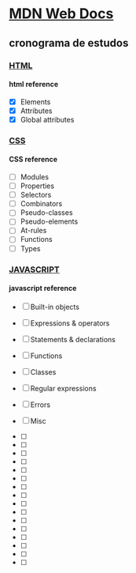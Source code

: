 # [MDN Web Docs](https://developer.mozilla.org/en-US/)

## cronograma de estudos

### [HTML](https://developer.mozilla.org/en-US/docs/Web/HTML)
#### html reference
- [x] Elements
- [x] Attributes
- [x] Global attributes

### [CSS](https://developer.mozilla.org/en-US/docs/Web/CSS)
#### CSS reference
- [ ] Modules
- [ ] Properties
- [ ] Selectors
- [ ] Combinators
- [ ] Pseudo-classes
- [ ] Pseudo-elements
- [ ] At-rules
- [ ] Functions
- [ ] Types

### [JAVASCRIPT](https://developer.mozilla.org/en-US/docs/Web/JavaScript)
#### javascript reference
- [ ] Built-in objects
- [ ] Expressions & operators
- [ ] Statements & declarations
- [ ] Functions
- [ ] Classes
- [ ] Regular expressions
- [ ] Errors
- [ ] Misc

- [ ] 
- [ ] 
- [ ] 
- [ ] 
- [ ] 
- [ ] 
- [ ] 
- [ ] 
- [ ] 
- [ ] 
- [ ] 
- [ ] 
- [ ] 
- [ ] 
- [ ] 
- [ ] 
